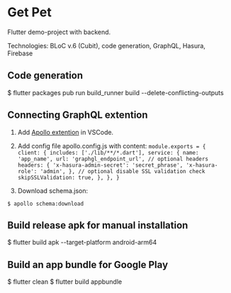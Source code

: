 # Get Pet
Flutter demo-project with backend.

Technologies: BLoC v.6 (Cubit), code generation, GraphQL, Hasura, Firebase

## Code generation
$ flutter packages pub run build_runner build --delete-conflicting-outputs

## Сonnecting GraphQL extention
1) Add [Apollo extention](https://marketplace.visualstudio.com/items?itemName=apollographql.vscode-apollo) in VSCode.

2) Add config file apollo.config.js with content:
`module.exports = {
  client: {
    includes: ['./lib/**/*.dart'],
    service: {
      name: 'app_name',
      url: 'graphgl_endpoint_url',
      // optional headers
      headers: {
        'x-hasura-admin-secret': 'secret_phrase',
        'x-hasura-role': 'admin',
      },
      // optional disable SSL validation check
      skipSSLValidation: true,
    },
  },
}`

3) Download schema.json:

`$ apollo schema:download`

## Build release apk for manual installation
$ flutter build apk --target-platform android-arm64

## Build an app bundle for Google Play
$ flutter clean
$ flutter build appbundle